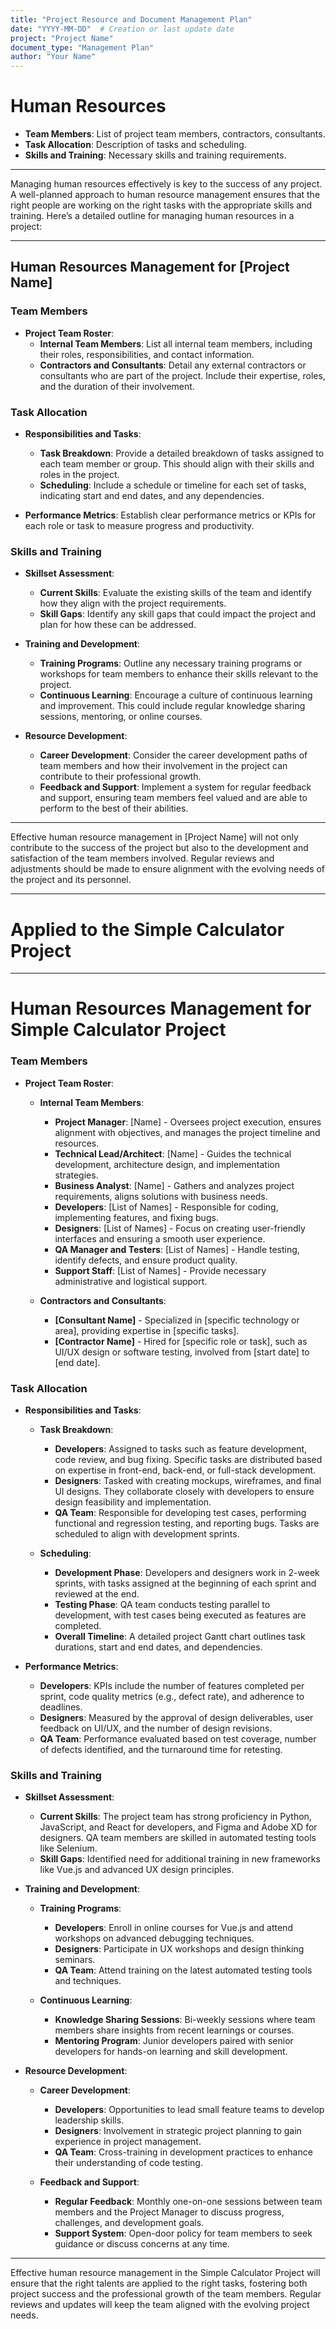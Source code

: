 ```yaml
---
title: "Project Resource and Document Management Plan"
date: "YYYY-MM-DD"  # Creation or last update date
project: "Project Name"
document_type: "Management Plan"
author: "Your Name"
---
```

# Human Resources

- **Team Members**: List of project team members, contractors, consultants.
- **Task Allocation**: Description of tasks and scheduling.
- **Skills and Training**: Necessary skills and training requirements.

---
Managing human resources effectively is key to the success of any project. A well-planned approach to human resource management ensures that the right people are working on the right tasks with the appropriate skills and training. Here’s a detailed outline for managing human resources in a project:

---

## Human Resources Management for [Project Name]

### Team Members
- **Project Team Roster**:
  - **Internal Team Members**: List all internal team members, including their roles, responsibilities, and contact information.
  - **Contractors and Consultants**: Detail any external contractors or consultants who are part of the project. Include their expertise, roles, and the duration of their involvement.

### Task Allocation
- **Responsibilities and Tasks**:
  - **Task Breakdown**: Provide a detailed breakdown of tasks assigned to each team member or group. This should align with their skills and roles in the project.
  - **Scheduling**: Include a schedule or timeline for each set of tasks, indicating start and end dates, and any dependencies.

- **Performance Metrics**: Establish clear performance metrics or KPIs for each role or task to measure progress and productivity.

### Skills and Training
- **Skillset Assessment**:
  - **Current Skills**: Evaluate the existing skills of the team and identify how they align with the project requirements.
  - **Skill Gaps**: Identify any skill gaps that could impact the project and plan for how these can be addressed.

- **Training and Development**:
  - **Training Programs**: Outline any necessary training programs or workshops for team members to enhance their skills relevant to the project.
  - **Continuous Learning**: Encourage a culture of continuous learning and improvement. This could include regular knowledge sharing sessions, mentoring, or online courses.

- **Resource Development**:
  - **Career Development**: Consider the career development paths of team members and how their involvement in the project can contribute to their professional growth.
  - **Feedback and Support**: Implement a system for regular feedback and support, ensuring team members feel valued and are able to perform to the best of their abilities.

---

Effective human resource management in [Project Name] will not only contribute to the success of the project but also to the development and satisfaction of the team members involved. Regular reviews and adjustments should be made to ensure alignment with the evolving needs of the project and its personnel.

---
# Applied to the Simple Calculator Project 

---
# Human Resources Management for Simple Calculator Project

### Team Members
- **Project Team Roster**:
  - **Internal Team Members**:
    - **Project Manager**: [Name] - Oversees project execution, ensures alignment with objectives, and manages the project timeline and resources.
    - **Technical Lead/Architect**: [Name] - Guides the technical development, architecture design, and implementation strategies.
    - **Business Analyst**: [Name] - Gathers and analyzes project requirements, aligns solutions with business needs.
    - **Developers**: [List of Names] - Responsible for coding, implementing features, and fixing bugs.
    - **Designers**: [List of Names] - Focus on creating user-friendly interfaces and ensuring a smooth user experience.
    - **QA Manager and Testers**: [List of Names] - Handle testing, identify defects, and ensure product quality.
    - **Support Staff**: [List of Names] - Provide necessary administrative and logistical support.
  
  - **Contractors and Consultants**:
    - **[Consultant Name]** - Specialized in [specific technology or area], providing expertise in [specific tasks].
    - **[Contractor Name]** - Hired for [specific role or task], such as UI/UX design or software testing, involved from [start date] to [end date].

### Task Allocation
- **Responsibilities and Tasks**:
  - **Task Breakdown**:
    - **Developers**: Assigned to tasks such as feature development, code review, and bug fixing. Specific tasks are distributed based on expertise in front-end, back-end, or full-stack development.
    - **Designers**: Tasked with creating mockups, wireframes, and final UI designs. They collaborate closely with developers to ensure design feasibility and implementation.
    - **QA Team**: Responsible for developing test cases, performing functional and regression testing, and reporting bugs. Tasks are scheduled to align with development sprints.
  
  - **Scheduling**:
    - **Development Phase**: Developers and designers work in 2-week sprints, with tasks assigned at the beginning of each sprint and reviewed at the end.
    - **Testing Phase**: QA team conducts testing parallel to development, with test cases being executed as features are completed.
    - **Overall Timeline**: A detailed project Gantt chart outlines task durations, start and end dates, and dependencies.

- **Performance Metrics**:
  - **Developers**: KPIs include the number of features completed per sprint, code quality metrics (e.g., defect rate), and adherence to deadlines.
  - **Designers**: Measured by the approval of design deliverables, user feedback on UI/UX, and the number of design revisions.
  - **QA Team**: Performance evaluated based on test coverage, number of defects identified, and the turnaround time for retesting.

### Skills and Training
- **Skillset Assessment**:
  - **Current Skills**: The project team has strong proficiency in Python, JavaScript, and React for developers, and Figma and Adobe XD for designers. QA team members are skilled in automated testing tools like Selenium.
  - **Skill Gaps**: Identified need for additional training in new frameworks like Vue.js and advanced UX design principles.

- **Training and Development**:
  - **Training Programs**:
    - **Developers**: Enroll in online courses for Vue.js and attend workshops on advanced debugging techniques.
    - **Designers**: Participate in UX workshops and design thinking seminars.
    - **QA Team**: Attend training on the latest automated testing tools and techniques.
  
  - **Continuous Learning**:
    - **Knowledge Sharing Sessions**: Bi-weekly sessions where team members share insights from recent learnings or courses.
    - **Mentoring Program**: Junior developers paired with senior developers for hands-on learning and skill development.

- **Resource Development**:
  - **Career Development**:
    - **Developers**: Opportunities to lead small feature teams to develop leadership skills.
    - **Designers**: Involvement in strategic project planning to gain experience in project management.
    - **QA Team**: Cross-training in development practices to enhance their understanding of code testing.
  
  - **Feedback and Support**:
    - **Regular Feedback**: Monthly one-on-one sessions between team members and the Project Manager to discuss progress, challenges, and development goals.
    - **Support System**: Open-door policy for team members to seek guidance or discuss concerns at any time.

---

Effective human resource management in the Simple Calculator Project will ensure that the right talents are applied to the right tasks, fostering both project success and the professional growth of the team members. Regular reviews and updates will keep the team aligned with the evolving project needs.